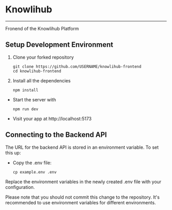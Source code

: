 # Knowlihub 

---

Fronend of the Knowlihub Platform

## Setup Development Environment

1. Clone your forked repository
    ```
    git clone https://github.com/USERNAME/knowlihub-frontend
    cd knowlihub-frontend
    ```
2. Install all the dependencies
    ```
    npm install
    ```

- Start the server with
    ```
    npm run dev
    ```

- Visit your app at http://localhost:5173

## Connecting to the Backend API

The URL for the backend API is stored in an environment variable. To set this up:

- Copy the .env file:

    ```
    cp example.env .env
    ```

Replace the environment variables in the newly created .env file with your configuration.


Please note that you should not commit this change to the repository. It's recommended to use environment variables for different environments.